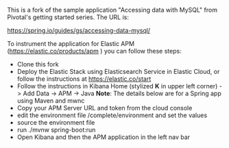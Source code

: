 This is a fork of the sample application "Accessing data with MySQL" from Pivotal's getting started
series.  The URL is:

https://spring.io/guides/gs/accessing-data-mysql/

To instrument the application for Elastic APM (https://elastic.co/products/apm ) you can follow these steps:

 - Clone this fork
 - Deploy the Elastic Stack using Elasticsearch Service in Elastic Cloud, or follow the instructions at https://elastic.co/start
 - Follow the instructions in Kibana Home (stylized **K** in upper left corner) -> Add Data -> APM -> Java
    **Note**: The details below are for a Spring app using Maven and mwnc
 - Copy your APM Server URL and token from the cloud console
 - edit the environment file /complete/environment and set the values
 - source the environment file
 - run ./mvnw spring-boot:run
 - Open Kibana and then the APM application in the left nav bar
